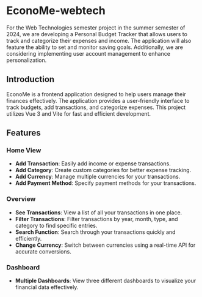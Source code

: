 # EconoMe-webtech

For the Web Technologies semester project in the summer semester of 2024, 
we are developing a Personal Budget Tracker that allows users to track and categorize their expenses and income. 
The application will also feature the ability to set and monitor saving goals. 
Additionally, we are considering implementing user account management to enhance personalization.

## Introduction

EconoMe is a frontend application designed to help users manage their finances effectively. The application provides a user-friendly interface to track budgets, add transactions, and categorize expenses. This project utilizes Vue 3 and Vite for fast and efficient development.

## Features

### Home View

- **Add Transaction**: Easily add income or expense transactions.
- **Add Category**: Create custom categories for better expense tracking.
- **Add Currency**: Manage multiple currencies for your transactions.
- **Add Payment Method**: Specify payment methods for your transactions.

### Overview

- **See Transactions**: View a list of all your transactions in one place.
- **Filter Transactions**: Filter transactions by year, month, type, and category to find specific entries.
- **Search Function**: Search through your transactions quickly and efficiently.
- **Change Currency**: Switch between currencies using a real-time API for accurate conversions.

### Dashboard

- **Multiple Dashboards**: View three different dashboards to visualize your financial data effectively.
